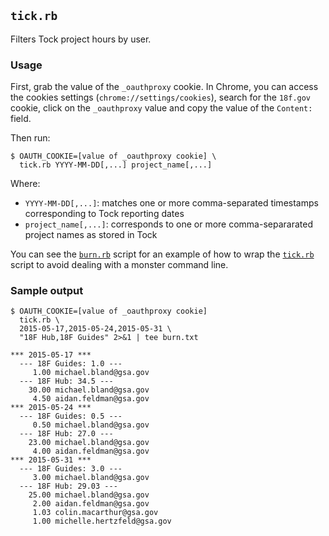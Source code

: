 ## `tick.rb`

Filters Tock project hours by user.

### Usage

First, grab the value of the `_oauthproxy` cookie. In Chrome, you can access
the cookies settings (`chrome://settings/cookies`), search for the `18f.gov`
cookie, click on the `_oauthproxy` value and copy the value of the `Content:`
field.

Then run:

```shell
$ OAUTH_COOKIE=[value of _oauthproxy cookie] \
  tick.rb YYYY-MM-DD[,...] project_name[,...]
```

Where:

- `YYYY-MM-DD[,...]`: matches one or more comma-separated timestamps
  corresponding to Tock reporting dates
- `project_name[,...]`: corresponds to one or more comma-separarated project
  names as stored in Tock

You can see the [`burn.rb`](./burn.rb) script for an example of how to wrap
the [`tick.rb`](./tick.rb) script to avoid dealing with a monster command
line.

### Sample output

```shell
$ OAUTH_COOKIE=[value of _oauthproxy cookie]
  tick.rb \
  2015-05-17,2015-05-24,2015-05-31 \
  "18F Hub,18F Guides" 2>&1 | tee burn.txt

*** 2015-05-17 ***
  --- 18F Guides: 1.0 ---
     1.00 michael.bland@gsa.gov
  --- 18F Hub: 34.5 ---
    30.00 michael.bland@gsa.gov
     4.50 aidan.feldman@gsa.gov
*** 2015-05-24 ***
  --- 18F Guides: 0.5 ---
     0.50 michael.bland@gsa.gov
  --- 18F Hub: 27.0 ---
    23.00 michael.bland@gsa.gov
     4.00 aidan.feldman@gsa.gov
*** 2015-05-31 ***
  --- 18F Guides: 3.0 ---
     3.00 michael.bland@gsa.gov
  --- 18F Hub: 29.03 ---
    25.00 michael.bland@gsa.gov
     2.00 aidan.feldman@gsa.gov
     1.03 colin.macarthur@gsa.gov
     1.00 michelle.hertzfeld@gsa.gov
```
